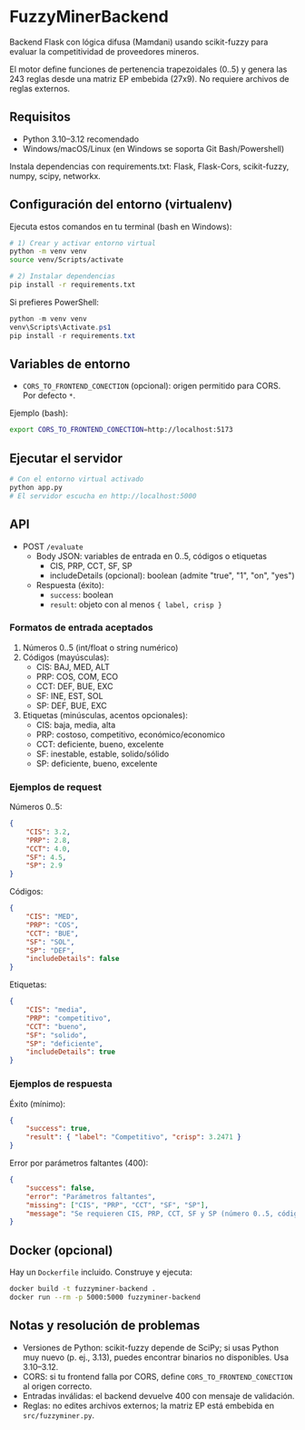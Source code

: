 # FuzzyMinerBackend

Backend Flask con lógica difusa (Mamdani) usando scikit-fuzzy para evaluar la competitividad de proveedores mineros.

El motor define funciones de pertenencia trapezoidales (0..5) y genera las 243 reglas desde una matriz EP embebida (27x9). No requiere archivos de reglas externos.

## Requisitos

- Python 3.10–3.12 recomendado
- Windows/macOS/Linux (en Windows se soporta Git Bash/Powershell)

Instala dependencias con requirements.txt: Flask, Flask-Cors, scikit-fuzzy, numpy, scipy, networkx.

## Configuración del entorno (virtualenv)

Ejecuta estos comandos en tu terminal (bash en Windows):

```bash
# 1) Crear y activar entorno virtual
python -m venv venv
source venv/Scripts/activate

# 2) Instalar dependencias
pip install -r requirements.txt
```

Si prefieres PowerShell:

```powershell
python -m venv venv
venv\Scripts\Activate.ps1
pip install -r requirements.txt
```

## Variables de entorno

- `CORS_TO_FRONTEND_CONECTION` (opcional): origen permitido para CORS. Por defecto `*`.

Ejemplo (bash):

```bash
export CORS_TO_FRONTEND_CONECTION=http://localhost:5173
```

## Ejecutar el servidor

```bash
# Con el entorno virtual activado
python app.py
# El servidor escucha en http://localhost:5000
```

## API

- POST `/evaluate`
	- Body JSON: variables de entrada en 0..5, códigos o etiquetas
		- CIS, PRP, CCT, SF, SP
		- includeDetails (opcional): boolean (admite "true", "1", "on", "yes")
	- Respuesta (éxito):
		- `success`: boolean
		- `result`: objeto con al menos `{ label, crisp }`

### Formatos de entrada aceptados

1) Números 0..5 (int/float o string numérico)
2) Códigos (mayúsculas):
	 - CIS: BAJ, MED, ALT
	 - PRP: COS, COM, ECO
	 - CCT: DEF, BUE, EXC
	 - SF: INE, EST, SOL
	 - SP: DEF, BUE, EXC
3) Etiquetas (minúsculas, acentos opcionales):
	 - CIS: baja, media, alta
	 - PRP: costoso, competitivo, económico/economico
	 - CCT: deficiente, bueno, excelente
	 - SF: inestable, estable, solido/sólido
	 - SP: deficiente, bueno, excelente

### Ejemplos de request

Números 0..5:

```json
{
	"CIS": 3.2,
	"PRP": 2.8,
	"CCT": 4.0,
	"SF": 4.5,
	"SP": 2.9
}
```

Códigos:

```json
{
	"CIS": "MED",
	"PRP": "COS",
	"CCT": "BUE",
	"SF": "SOL",
	"SP": "DEF",
	"includeDetails": false
}
```

Etiquetas:

```json
{
	"CIS": "media",
	"PRP": "competitivo",
	"CCT": "bueno",
	"SF": "solido",
	"SP": "deficiente",
	"includeDetails": true
}
```

### Ejemplos de respuesta

Éxito (mínimo):

```json
{
	"success": true,
	"result": { "label": "Competitivo", "crisp": 3.2471 }
}
```

Error por parámetros faltantes (400):

```json
{
	"success": false,
	"error": "Parámetros faltantes",
	"missing": ["CIS", "PRP", "CCT", "SF", "SP"],
	"message": "Se requieren CIS, PRP, CCT, SF y SP (número 0..5, código o etiqueta)."
}
```

## Docker (opcional)

Hay un `Dockerfile` incluido. Construye y ejecuta:

```bash
docker build -t fuzzyminer-backend .
docker run --rm -p 5000:5000 fuzzyminer-backend
```

## Notas y resolución de problemas

- Versiones de Python: scikit-fuzzy depende de SciPy; si usas Python muy nuevo (p. ej., 3.13), puedes encontrar binarios no disponibles. Usa 3.10–3.12.
- CORS: si tu frontend falla por CORS, define `CORS_TO_FRONTEND_CONECTION` al origen correcto.
- Entradas inválidas: el backend devuelve 400 con mensaje de validación.
- Reglas: no edites archivos externos; la matriz EP está embebida en `src/fuzzyminer.py`.